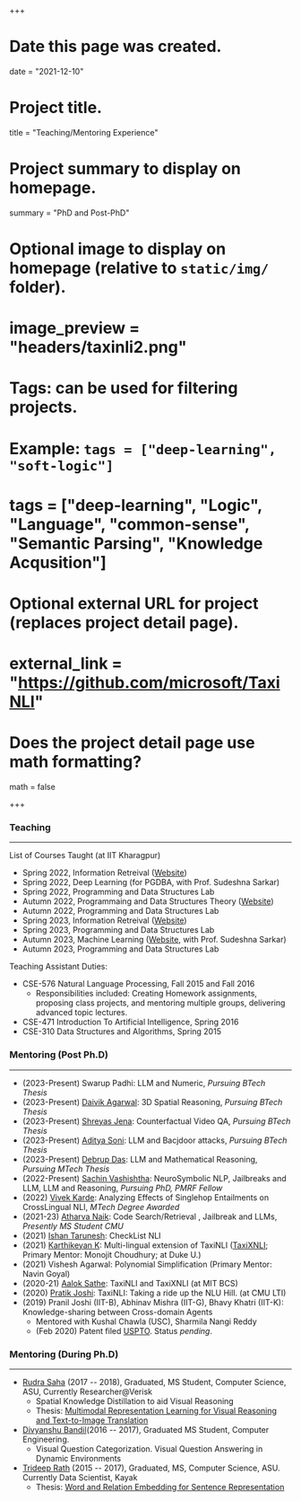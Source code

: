 +++
# Date this page was created.
date = "2021-12-10"

# Project title.
title = "Teaching/Mentoring Experience"

# Project summary to display on homepage.
summary = "PhD and Post-PhD"

# Optional image to display on homepage (relative to `static/img/` folder).
# image_preview = "headers/taxinli2.png"

# Tags: can be used for filtering projects.
# Example: `tags = ["deep-learning", "soft-logic"]`
# tags = ["deep-learning", "Logic", "Language", "common-sense", "Semantic Parsing", "Knowledge Acqusition"]

# Optional external URL for project (replaces project detail page).
# external_link = "https://github.com/microsoft/TaxiNLI"

# Does the project detail page use math formatting?
math = false

+++ 

<h3> Teaching </h3>
<hr style="float: center">
List of Courses Taught (at IIT Kharagpur)

- Spring 2022, Information Retreival (<a href="courses/irspring22/">Website</a>)
- Spring 2022, Deep Learning (for PGDBA, with Prof. Sudeshna Sarkar)
- Spring 2022, Programming and Data Structures Lab 
- Autumn 2022, Programmaing and Data Structures Theory (<a href="https://sites.google.com/view/cs10003-fall-2022/home">Website</a>)
- Autumn 2022, Programming and Data Structures Lab 
- Spring 2023, Information Retreival (<a href="courses/irspring23/">Website</a>)
- Spring 2023, Programming and Data Structures Lab 
- Autumn 2023, Machine Learning (<a href="https://sites.google.com/view/cs60050-fall-2023/home">Website</a>, with Prof. Sudeshna Sarkar)
- Autumn 2023, Programming and Data Structures Lab 


Teaching Assistant Duties:

- CSE-576 Natural Language Processing, Fall 2015 and Fall 2016
   - Responsibilities included: Creating Homework assignments, proposing class projects, and mentoring
multiple groups, delivering advanced topic lectures.
- CSE-471 Introduction To Artificial Intelligence, Spring 2016
- CSE-310 Data Structures and Algorithms, Spring 2015


<h3> Mentoring (Post Ph.D) </h3>
<hr style="float: center">

- (2023-Present) Swarup Padhi: LLM and Numeric, <em>Pursuing BTech Thesis</em>
- (2023-Present) [Daivik Agarwal](https://adityasomak.github.io/authors/daivik/): 3D Spatial Reasoning, <em>Pursuing BTech Thesis</em>
- (2023-Present) [Shreyas Jena](https://adityasomak.github.io/authors/shreyasj/): Counterfactual Video QA, <em>Pursuing BTech Thesis</em>
- (2023-Present) [Aditya Soni](https://adityasomak.github.io/authors/adityab/): LLM and Bacjdoor attacks, <em>Pursuing BTech Thesis</em>
- (2023-Present) [Debrup Das](https://adityasomak.github.io/authors/debrupd/): LLM and Mathematical Reasoning, <em>Pursuing MTech Thesis</em>
- (2022-Present) [Sachin Vashishtha](https://adityasomak.github.io/authors/sachin/): NeuroSymbolic NLP, Jailbreaks and LLM, LLM and Reasoning, <em>Pursuing PhD, PMRF Fellow</em>
- (2022) [Vivek Karde](https://adityasomak.github.io/authors/vivekk/): Analyzing Effects of Singlehop Entailments on CrossLingual NLI, <em>MTech Degree Awarded</em>
- (2021-23) [Atharva Naik](https://atharva-naik.github.io/): Code Search/Retrieval , Jailbreak and LLMs, <em>Presently MS Student CMU</em>
- (2021) [Ishan Tarunesh](https://ishan00.github.io/): CheckList NLI
- (2021) [Karthikeyan K](https://scholar.google.com/citations?user=KACcWC4AAAAJ&hl=en): Multi-lingual extension of TaxiNLI ([TaxiXNLI](https://github.com/microsoft/TaxiXNLI); Primary Mentor: Monojit Choudhury; at Duke U.)
- (2021) Vishesh Agarwal: Polynomial Simplification (Primary Mentor: Navin Goyal)
- (2020-21) [Aalok Sathe](https://aalok-sathe.gitlab.io/): TaxiNLI and TaxiXNLI (at MIT BCS)
- (2020) [Pratik Joshi](https://pratikmjoshi.github.io/): TaxiNLI: Taking a ride up the NLU Hill. (at CMU LTI)
- (2019) Pranil Joshi (IIT-B), Abhinav Mishra (IIT-G), Bhavy Khatri (IIT-K): Knowledge-sharing between Cross-domain Agents
    - Mentored with Kushal Chawla (USC), Sharmila Nangi Reddy
    - (Feb 2020) Patent filed [USPTO](https://patents.google.com/patent/US20210264111A1/en). Status <em>pending</em>.

<h3> Mentoring (During Ph.D) </h3>
<hr style="float: center">

- [Rudra Saha](https://www.linkedin.com/in/saharudra/) (2017 -- 2018), Graduated, MS Student, Computer Science, ASU, Currently Researcher@Verisk
   - Spatial Knowledge Distillation to aid Visual Reasoning
   - Thesis: [Multimodal Representation Learning for Visual Reasoning and Text-to-Image Translation](https://repository.asu.edu/items/51644)
- [Divyanshu Bandil](https://www.linkedin.com/in/divyanshubandil/)(2016 -- 2017), Graduated MS Student, Computer Engineering. 
   - Visual Question Categorization. Visual Question Answering in Dynamic Environments
- [Trideep Rath](https://www.linkedin.com/in/trideeprath/) (2015 -- 2017), Graduated, MS, Computer Science, ASU. Currently Data Scientist, Kayak
   - Thesis: [Word and Relation Embedding for Sentence Representation](https://repository.asu.edu/attachments/186590/content/Rath_asu_0010N_17130.pdf)
